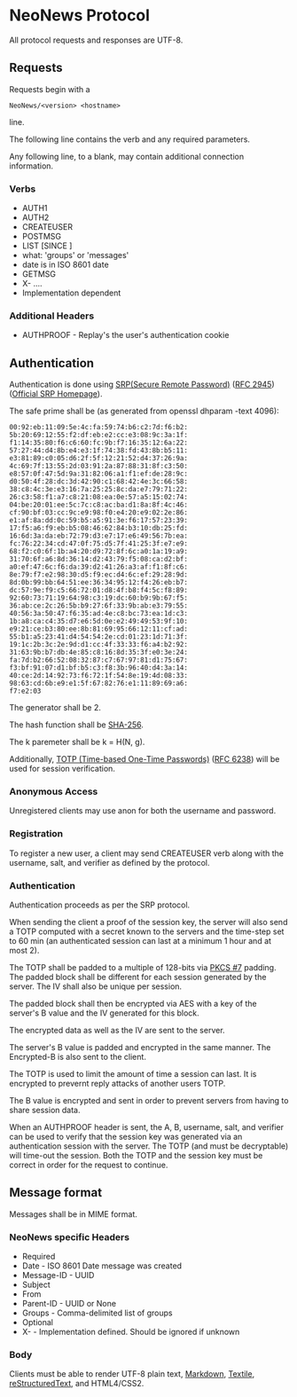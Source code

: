 NeoNews Protocol
================

All protocol requests and responses are UTF-8.

Requests
--------

Requests begin with a

    NeoNews/<version> <hostname>

line.

The following line contains the verb and any required parameters.

Any following line, to a blank, may contain additional connection information.

### Verbs ###
* AUTH1 <username> <ephemeral>
* AUTH2 <username> <proof-of-session-key>
* CREATEUSER <username> <salt> <verifier>
* POSTMSG
* LIST <what> [SINCE <date>]
 * what: 'groups' or 'messages'
 * date is in ISO 8601 date
* GETMSG <message id>
* X-<verb> <options> ....
 * Implementation dependent

### Additional Headers ###

* AUTHPROOF <username> <ephemeral from auth> <encrypted server-ephemeral from auth> <iv> <session key> <otp from server> <iv>- Replay's the user's authentication cookie

Authentication
--------------

Authentication is done using [SRP(Secure Remote Password)](http://en.wikipedia.org/wiki/Secure_Remote_Password_protocol) ([RFC 2945](http://tools.ietf.org/html/rfc2945)) ([Official SRP Homepage](http://srp.stanford.edu/)).

The safe prime shall be (as generated from openssl dhparam -text 4096):

    00:92:eb:11:09:5e:4c:fa:59:74:b6:c2:7d:f6:b2:
    5b:20:69:12:55:f2:df:eb:e2:cc:e3:08:9c:3a:1f:
    f1:14:35:80:f6:c6:60:fc:9b:f7:16:35:12:6a:22:
    57:27:44:d4:8b:e4:e3:1f:74:38:fd:43:8b:b5:11:
    e3:81:89:c0:05:d6:2f:5f:12:21:52:d4:37:26:9a:
    4c:69:7f:13:55:2d:03:91:2a:87:88:31:8f:c3:50:
    e8:57:0f:47:5d:9a:31:82:06:a1:f1:ef:de:28:9c:
    d0:50:4f:28:dc:3d:42:90:c1:68:42:4e:3c:66:58:
    38:c8:4c:3e:e3:16:7a:25:25:8c:da:e7:79:71:22:
    26:c3:58:f1:a7:c8:21:08:ea:0e:57:a5:15:02:74:
    04:be:20:01:ee:5c:7c:c8:ac:ba:d1:8a:8f:4c:46:
    cf:90:bf:03:cc:9c:e9:98:f0:e4:20:e9:02:2e:86:
    e1:af:8a:dd:0c:59:b5:a5:91:3e:f6:17:57:23:39:
    17:f5:a6:f9:eb:b5:08:46:62:84:b3:10:db:25:fd:
    16:6d:3a:da:eb:72:79:d3:e7:17:e6:49:56:7b:ea:
    fc:76:22:34:cd:47:0f:75:d5:7f:41:25:3f:e7:e9:
    68:f2:c0:6f:1b:a4:20:d9:72:8f:6c:a0:1a:19:a9:
    31:70:6f:a6:8d:36:14:d2:43:79:f5:08:ca:d2:bf:
    a0:ef:47:6c:f6:da:39:d2:41:26:a3:af:f1:8f:c6:
    8e:79:f7:e2:98:30:d5:f9:ec:d4:6c:ef:29:28:9d:
    8d:0b:99:bb:64:51:ee:36:34:95:12:f4:26:eb:b7:
    dc:57:9e:f9:c5:66:72:01:d8:4f:b8:f4:5c:f8:89:
    92:60:73:71:19:64:98:c3:19:dc:60:b9:9b:67:f5:
    36:ab:ce:2c:26:5b:b9:27:6f:33:9b:ab:e3:79:55:
    40:56:3a:50:47:f6:35:ad:4e:c8:bc:73:ea:1d:c3:
    1b:a8:ca:c4:35:d7:e6:5d:0e:e2:49:49:53:9f:10:
    e9:21:ce:b3:80:ee:8b:81:69:95:66:12:11:cf:ad:
    55:b1:a5:23:41:d4:54:54:2e:cd:01:23:1d:71:3f:
    19:1c:2b:3c:2e:9d:d1:cc:4f:33:33:f6:a4:b2:92:
    31:63:9b:b7:db:4e:85:c8:16:8d:35:3f:e0:3e:24:
    fa:7d:b2:66:52:08:32:87:c7:67:97:81:d1:75:67:
    f3:bf:91:07:d1:bf:b5:c3:f8:3b:96:40:d4:3a:14:
    40:ce:2d:14:92:73:f6:72:1f:54:8e:19:4d:08:33:
    98:63:cd:6b:e9:e1:5f:67:82:76:e1:11:89:69:a6:
    f7:e2:03


The generator shall be 2.

The hash function shall be [SHA-256](http://tools.ietf.org/html/rfc4634).

The k paremeter shall be k = H(N, g).

Additionally, [TOTP (Time-based One-Time Passwords)](http://en.wikipedia.org/wiki/Time-based_One-time_Password_Algorithm) ([RFC 6238](http://tools.ietf.org/html/rfc6238)) will be used for session verification.

### Anonymous Access ###

Unregistered clients may use anon for both the username and password.

### Registration ###

To register a new user, a client may send CREATEUSER verb along with the username, salt, and verifier as defined by the protocol.

### Authentication ###

Authentication proceeds as per the SRP protocol.


When sending the client a proof of the session key, the server will also send a TOTP computed with a secret known to the servers and the time-step set to 60 min (an authenticated session can last at a minimum 1 hour and at most 2).

The TOTP shall be padded to a multiple of 128-bits via [PKCS #7](http://tools.ietf.org/html/rfc2315) padding. The padded block shall be different for each session generated by the server. The IV shall also be unique per session.

The padded block shall then be encrypted via AES with a key of the server's B value and the IV generated for this block.

The encrypted data as well as the IV are sent to the server.

The server's B value is padded and encrypted in the same manner. The Encrypted-B is also sent to the client.

The TOTP is used to limit the amount of time a session can last. It is encrypted to prevernt reply attacks of another users TOTP.

The B value is encrypted and sent in order to prevent servers from having to share session data.

When an AUTHPROOF header is sent, the A, B, username, salt, and verifier can be used to verify that the session key was generated via an authentication session with the server.  The TOTP (and must be decryptable) will time-out the session.  Both the TOTP and the session key must be correct in order for the request to continue.

Message format
--------------

Messages shall be in MIME format.

### NeoNews specific Headers ####

* Required
 * Date - ISO 8601 Date message was created
 * Message-ID - UUID
 * Subject
 * From
 * Parent-ID - UUID or None
 * Groups - Comma-delimited list of groups
* Optional
 * X-<anything> - Implementation defined. Should be ignored if unknown

### Body ###

Clients must be able to render UTF-8 plain text, [Markdown](http://daringfireball.net/projects/markdown/), [Textile](https://github.com/textile/textile-spec), [reStructuredText](http://docutils.sourceforge.net/docs/user/rst/quickstart.html), and HTML4/CSS2.
